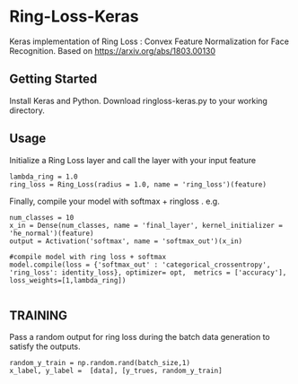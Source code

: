 # Ring-Loss-Keras
Keras implementation of Ring Loss : Convex Feature Normalization for Face Recognition. Based on https://arxiv.org/abs/1803.00130

## Getting Started
Install Keras and Python.
Download ringloss-keras.py to your working directory. 

## Usage
Initialize a Ring Loss layer and call the layer with your input feature

```
lambda_ring = 1.0
ring_loss = Ring_Loss(radius = 1.0, name = 'ring_loss')(feature)
```

Finally, compile your model with softmax + ringloss . e.g.
```
num_classes = 10
x_in = Dense(num_classes, name = 'final_layer', kernel_initializer = 'he_normal')(feature) 
output = Activation('softmax', name = 'softmax_out')(x_in)
    
#compile model with ring loss + softmax    
model.compile(loss = {'softmax_out' : 'categorical_crossentropy', 'ring_loss': identity_loss}, optimizer= opt,  metrics = ['accuracy'], loss_weights=[1,lambda_ring]) 
    
```

## TRAINING

Pass a random output for ring loss during the batch data generation to satisfy the outputs.

```
random_y_train = np.random.rand(batch_size,1)
x_label, y_label =  [data], [y_trues, random_y_train]
```
